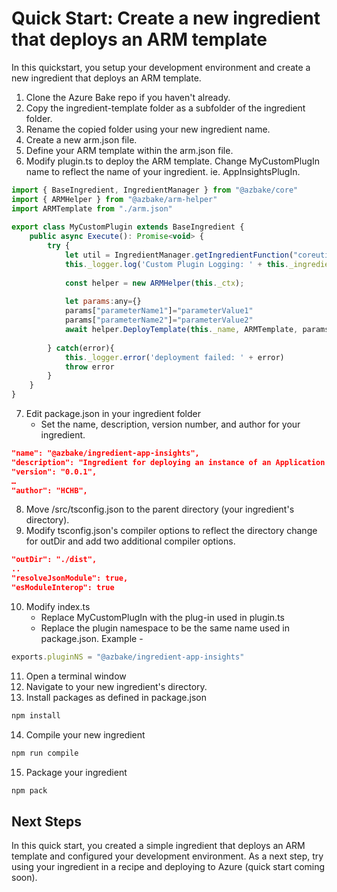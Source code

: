 # Quick Start: Create a new ingredient that deploys an ARM template

In this quickstart, you setup your development environment and create a new ingredient that deploys an ARM template.

1. Clone the Azure Bake repo if you haven't already.
2. Copy the ingredient-template folder as a subfolder of the ingredient folder.
3. Rename the copied folder using your new ingredient name.
4. Create a new arm.json file.
5. Define your ARM template within the arm.json file.
6. Modify plugin.ts to deploy the ARM template.  Change MyCustomPlugIn name to reflect the name of your ingredient.  ie. AppInsightsPlugIn.

```js
import { BaseIngredient, IngredientManager } from "@azbake/core"
import { ARMHelper } from "@azbake/arm-helper"
import ARMTemplate from "./arm.json"
	
export class MyCustomPlugin extends BaseIngredient {
    public async Execute(): Promise<void> {
		try {
            let util = IngredientManager.getIngredientFunction("coreutils", this._ctx)
            this._logger.log('Custom Plugin Logging: ' + this._ingredient.properties.source)
            
            const helper = new ARMHelper(this._ctx);
            
            let params:any={}
            params["parameterName1"]="parameterValue1"
            params["parameterName2"]="parameterValue2"
            await helper.DeployTemplate(this._name, ARMTemplate, params, await util.resource_group())
            
        } catch(error){
            this._logger.error('deployment failed: ' + error)
            throw error
        }
    }
}
```

7. Edit package.json in your ingredient folder
   - Set the name, description, version number, and author for your ingredient.  
```json
"name": "@azbake/ingredient-app-insights",
"description": "Ingredient for deploying an instance of an Application Insights resource",
"version": "0.0.1",
…
"author": "HCHB",
```
8. Move /src/tsconfig.json to the parent directory (your ingredient's directory).
9. Modify tsconfig.json's compiler options to reflect the directory change for outDir and add two additional compiler options.
```json
"outDir": "./dist",
..
"resolveJsonModule": true,
"esModuleInterop": true
```

10. Modify index.ts
	- Replace MyCustomPlugIn with the plug-in used in plugin.ts
	- Replace the plugin namespace to be the same name used in package.json.  Example - 
```ts
exports.pluginNS = "@azbake/ingredient-app-insights"
```
11. Open a terminal window
12. Navigate to your new ingredient's directory.
13. Install packages as defined in package.json
```bash
npm install
```
14. Compile your new ingredient 
```bash
npm run compile
```
15. Package your ingredient
```bash
npm pack
```

## Next Steps
In this quick start, you created a simple ingredient that deploys an ARM template and configured your development environment.  As a next step, try using your ingredient in a recipe and deploying to Azure (quick start coming soon).